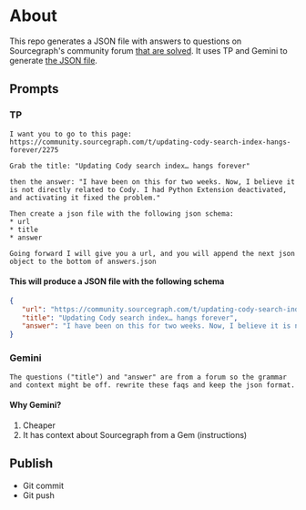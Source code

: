 # About

This repo generates a JSON file with answers to questions on Sourcegraph's community forum [that are solved](https://community.sourcegraph.com/search?q=status%3Asolved). It uses TP and Gemini to generate [the JSON file](https://raw.githubusercontent.com/sourcegraph-community/forum-answers-for-docs/refs/heads/main/answers.json).

## Prompts

### TP

```
I want you to go to this page: https://community.sourcegraph.com/t/updating-cody-search-index-hangs-forever/2275

Grab the title: "Updating Cody search index… hangs forever"

then the answer: "I have been on this for two weeks. Now, I believe it is not directly related to Cody. I had Python Extension deactivated, and activating it fixed the problem."

Then create a json file with the following json schema:
* url
* title
* answer

Going forward I will give you a url, and you will append the next json object to the bottom of answers.json
```

#### This will produce a JSON file with the following schema

```json
{
   "url": "https://community.sourcegraph.com/t/updating-cody-search-index-hangs-forever/2275",
   "title": "Updating Cody search index… hangs forever",
   "answer": "I have been on this for two weeks. Now, I believe it is not directly related to Cody. I had Python Extension deactivated, and activating it fixed the problem."
}
```

### Gemini

```
The questions ("title") and "answer" are from a forum so the grammar and context might be off. rewrite these faqs and keep the json format.
```

#### Why Gemini?

1. Cheaper
2. It has context about Sourcegraph from a Gem (instructions)

## Publish

- Git commit
- Git push
